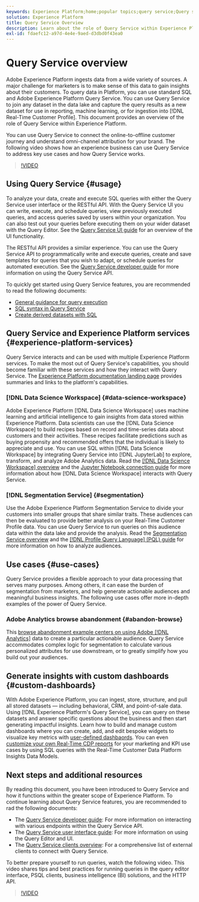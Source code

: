 ```yaml
---
keywords: Experience Platform;home;popular topics;query service;Query service;query
solution: Experience Platform
title: Query Service Overview
description: Learn about the role of Query Service within Experience Platform.
exl-id: fdaefc12-a97d-4e4e-9aed-d3dbd0f43ea0
---
```

# Query Service overview

Adobe Experience Platform ingests data from a wide variety of sources. A major challenge for marketers is to make sense of this data to gain insights about their customers. To query data in Platform, you can use standard SQL and Adobe Experience Platform Query Service. You can use Query Service to join any dataset in the data lake and capture the query results as a new dataset for use in reporting, machine learning, or for ingestion into [!DNL Real-Time Customer Profile]. This document provides an overview of the role of Query Service within Experience Platform.

You can use Query Service to connect the online-to-offline customer journey and understand omni-channel attribution for your brand. The following video shows how an experience business can use Query Service to address key use cases and how Query Service works.

>[!VIDEO](https://video.tv.adobe.com/v/29795?quality=12&learn=on)

## Using Query Service {#usage}

To analyze your data, create and execute SQL queries with either the Query Service user interface or the RESTful API. 
With the Query Service UI you can write, execute, and schedule queries, view previously executed queries, and access queries saved by users within your organization. You can also test out your queries before executing them on your wider dataset with the Query Editor. See the [Query Service UI guide](ui/overview.md) for an overview of the UI functionality. 

The RESTful API provides a similar experience. You can use the Query Service API to programmatically write and execute queries, create and save templates for queries that you wish to adapt, or schedule queries for automated execution. See the [Query Service developer guide](api/getting-started.md) for more information on using the Query Service API.

To quickly get started using Query Service features, you are recommended to read the following documents:

- [General guidance for query execution](./best-practices/writing-queries.md)
- [SQL syntax in Query Service](./sql/syntax.md)
- [Create derived datasets with SQL](./data-distiller/derived-datasets/create-derived-datasets-with-sql.md)

## Query Service and Experience Platform services {#experience-platform-services}

Query Service interacts and can be used with multiple Experience Platform services. To make the most out of Query Service's capabilities, you should become familiar with these services and how they interact with Query Service. The [Experience Platform documentation landing page](https://experienceleague.adobe.com/docs/experience-platform.html) provides summaries and links to the platform's capabilities. 

### [!DNL Data Science Workspace] {#data-science-workspace}

Adobe Experience Platform [!DNL Data Science Workspace] uses machine learning and artificial intelligence to gain insights from data stored within Experience Platform. Data scientists can use the [!DNL Data Science Workspace] to build recipes based on record and time-series data about customers and their activities. These recipes facilitate predictions such as buying propensity and recommended offers that the individual is likely to appreciate and use. You can use SQL within [!DNL Data Science Workspace] by integrating Query Service into [!DNL JupyterLab] to explore, transform, and analyze Adobe Analytics data. Read the [[!DNL Data Science Workspace] overview](../data-science-workspace/home.md) and the [Jupyter Notebook connection guide](./clients/jupyter-notebook.md) for more information about how [!DNL Data Science Workspace] interacts with Query Service.

### [!DNL Segmentation Service] {#segmentation}

Use the Adobe Experience Platform Segmentation Service to divide your customers into smaller groups that share similar traits. These audiences can then be evaluated to provide better analysis on your Real-Time Customer Profile data. You can use Query Service to run queries on this audience data within the data lake and provide the analysis. Read the [Segmentation Service overview](../segmentation/home.md) and the [[!DNL Profile Query Language] (PQL) guide](../segmentation/pql/overview.md) for more information on how to analyze audiences.

## Use cases {#use-cases}

Query Service provides a flexible approach to your data processing that serves many purposes. Among others, it can ease the burden of segmentation from marketers, and help generate actionable audiences and meaningful business insights. The following use cases offer more in-depth examples of the power of Query Service.

### Adobe Analytics browse abandonment {#abandon-browse}

This [browse abandonment example centers on using Adobe [!DNL Analytics]](./use-cases/abandoned-browse.md) data to create a particular actionable audience. Query Service accommodates complex logic for segmentation to calculate various personalized attributes for use downstream, or to greatly simplify how you build out your audiences. 

## Generate insights with custom dashboards {#custom-dashboards} 

With Adobe Experience Platform, you can ingest, store, structure, and pull all stored datasets — including behavioral, CRM, and point-of-sale data. Using [!DNL Experience Platform's Query Service], you can query on these datasets and answer specific questions about the business and then start generating impactful insights. Learn how to build and manage custom dashboards where you can create, add, and edit bespoke widgets to visualize key metrics with [user-defined dashbaords](../dashboards/user-defined-dashboards.md). You can even [customize your own Real-Time CDP reports](../dashboards/data-models/cdp-insights-data-model-b2c.md) for your marketing and KPI use cases by using SQL queries with the Real-Time Customer Data Platform Insights Data Models.

## Next steps and additional resources

By reading this document, you have been introduced to Query Service and how it functions within the greater scope of Experience Platform. To continue learning about Query Service features, you are recommended to rad the following documents:

- The [Query Service developer guide](api/getting-started.md): For more information on interacting with various endpoints within the Query Service API. 
- The [Query Service user interface guide](ui/overview.md): For more information on using the Query Editor and UI. 
- The [Query Service clients overview](clients/overview.md): For a comprehensive list of external clients to connect with Query Service.

To better prepare yourself to run queries, watch the following video. This video shares tips and best practices for running queries in the query editor interface, PSQL clients, business intelligence (BI) solutions, and the HTTP API.

>[!VIDEO](https://video.tv.adobe.com/v/29811?quality=12&learn=on)
